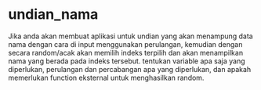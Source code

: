 # undian_nama

Jika anda akan membuat aplikasi untuk undian yang akan menampung data nama dengan cara di input menggunakan perulangan, kemudian dengan secara random/acak akan memilih indeks terpilih dan akan menampilkan nama yang berada pada indeks tersebut. tentukan variable apa saja yang diperlukan, perulangan dan percabangan apa yang diperlukan, dan apakah memerlukan function eksternal untuk menghasilkan random.
